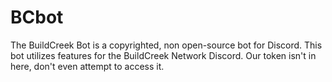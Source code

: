 # BCbot
The BuildCreek Bot is a copyrighted, non open-source bot for Discord.
This bot utilizes features for the BuildCreek Network Discord.
Our token isn't in here, don't even attempt to access it.
